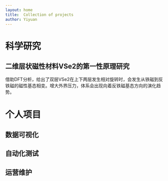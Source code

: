 ```yaml
---
layout: home
title:  Collection of projects
author: Yiyuan
---
```


# 科学研究

## 二维层状磁性材料VSe2的第一性原理研究
借助DFT分析，给出了双层VSe2在上下两层发生相对旋转时，会发生从铁磁到反铁磁的磁性基态相变。增大外界压力，体系会出现向着反铁磁基态方向的演化趋势。
# 个人项目

## 数据可视化

## 自动化测试

## 运营维护